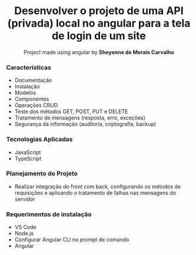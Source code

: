 <h1 align="center">Desenvolver o projeto de uma API (privada) local no angular para a tela de login de um site</h1>

<p align="center">Project made using angular by <b>Sheyenne de Morais Carvalho</b>

<h3>Características</h3>
<ul>
  <li>Documentação</li>
  <li>Instalação</li>
  <li>Modelos</li>
  <li>Componentes</li>
  <li>Operações CRUD</li>
  <li>Teste dos métodos GET, POST, PUT e DELETE</li>
  <li>Tratamento de mensagens (resposta, erro, exceções)</li>
  <li>Segurança da informação (auditoria, criptografia, backup)</li> 
</ul>

<h3>Tecnologias Aplicadas</h3>
<ul>
  <li>JavaScript</li>
  <li>TypeScript</li>
</ul>

<h3>Planejamento do Projeto</h3>
<ul>
  <li>Realizar integração do front com back, configurando os métodos de requisições e aplicando o tratamento de falhas nas mensagens do servidor</li>
</ul>

<h3>Requerimentos de instalação</h3>
<ul>
  <li>VS Code</li>
  <li>Node.js</li>
  <li>Configurar Angular CLI no prompt de comando</li>
  <li>Angular</li>
</ul>
